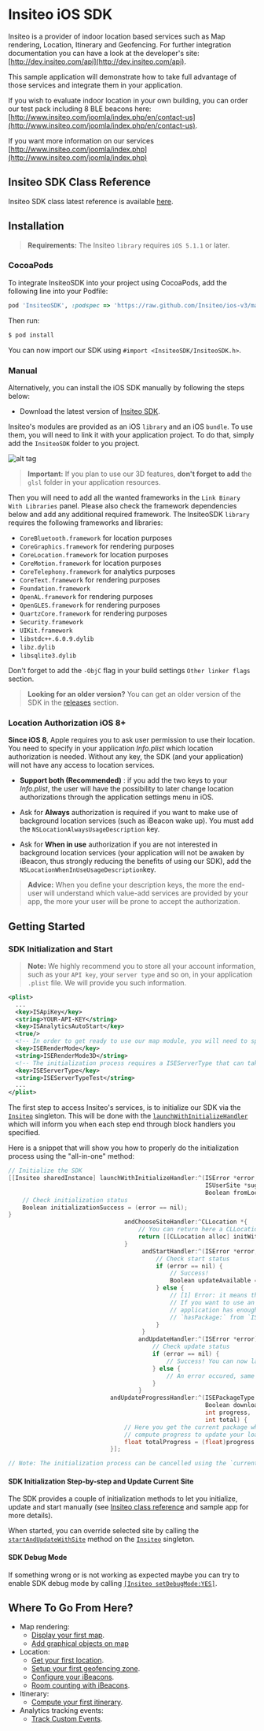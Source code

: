 # Insiteo iOS SDK

Insiteo is a provider of indoor location based services such as Map rendering, Location, Itinerary and Geofencing. For further integration documentation you can have a look at the developer's site: [http://dev.insiteo.com/api](http://dev.insiteo.com/api).

This sample application will demonstrate how to take full advantage of those services and integrate them in your application.

If you wish to evaluate indoor location in your own building, you can order our test pack including 8 BLE beacons here:
[http://www.insiteo.com/joomla/index.php/en/contact-us](http://www.insiteo.com/joomla/index.php/en/contact-us).

If you want more information on our services [http://www.insiteo.com/joomla/index.php](http://www.insiteo.com/joomla/index.php)


## Insiteo SDK Class Reference

Insiteo SDK class latest reference is available [here](http://dev.insiteo.com/api/doc/ios/3.5/index.html).


## Installation

> **Requirements:** The Insiteo `library` requires `iOS 5.1.1` or later.

### CocoaPods

To integrate InsiteoSDK into your project using CocoaPods, add the following line into your Podfile:

```ruby
pod 'InsiteoSDK', :podspec => 'https://raw.github.com/Insiteo/ios-v3/master/InsiteoSDK.podspec'
```

Then run:

```bash
$ pod install
```

You can now import our SDK using `#import <InsiteoSDK/InsiteoSDK.h>`.

### Manual

Alternatively, you can install the iOS SDK manually by following the steps below:

- Download the latest version of [Insiteo SDK](https://github.com/Insiteo/ios-v3/releases/download/3.6.2/InsiteoSDK-v3.6.2.zip).

Insiteo's modules are provided as an iOS `library` and an iOS `bundle`. To use them, you will need to link it with your application project. To do that, simply add the `InsiteoSDK` folder to you project.

![alt tag](readme/assets/ios-project-integration.png)

> **Important:** If you plan to use our 3D features, **don't forget to add** the `glsl` folder in your application resources.

Then you will need to add all the wanted frameworks in the `Link Binary With Libraries` panel. Please also check the framework dependencies below and add any additional required framework. The InsiteoSDK `library` requires the following frameworks and libraries:

- `CoreBluetooth.framework` for location purposes
- `CoreGraphics.framework` for rendering purposes
- `CoreLocation.framework` for location purposes
- `CoreMotion.framework` for location purposes
- `CoreTelephony.framework` for analytics purposes
- `CoreText.framework` for rendering purposes
- `Foundation.framework`
- `OpenAL.framework` for rendering purposes
- `OpenGLES.framework` for rendering purposes
- `QuartzCore.framework` for rendering purposes
- `Security.framework`
- `UIKit.framework`
- `libstdc++.6.0.9.dylib`
- `libz.dylib`
- `libsqlite3.dylib`

Don't forget to add the `-ObjC` flag in your build settings `Other linker flags` section.

> **Looking for an older version?** You can get an older version of the SDK in the [releases](https://github.com/Insiteo/iOS/releases) section.

### Location Authorization iOS 8+

**Since iOS 8**, Apple requires you to ask user permission to use their location. You need to specify in your application *Info.plist* which location authorization is needed. Without any key, the SDK (and your application) will not have any access to location services.

- **Support both (Recommended)** : if you add the two keys to your *Info.plist*, the user will have the possibility to later change location authorizations through the application settings menu in iOS.

- Ask for **Always** authorization is required if you want to make use of background location services (such as iBeacon wake up). You must add the `NSLocationAlwaysUsageDescription` key.

- Ask for **When in use** authorization if you are not interested in background location services (your application will not be awaken by iBeacon, thus strongly reducing the benefits of using our SDK), add the `NSLocationWhenInUseUsageDescription`key.

> **Advice:** When you define your description keys, the more the end-user will understand which value-add services are provided by your app, the more your user will be prone to accept the authorization.


## Getting Started

### SDK Initialization and Start

> **Note:** We highly recommend you to store all your account information, such as your `API key`, your `server type` and so on, in your application `.plist` file. We will provide you such information.

```xml
<plist>
  ...
  <key>ISApiKey</key>
  <string>YOUR-API-KEY</string>
  <key>ISAnalyticsAutoStart</key>
  <true/>
  <!-- In order to get ready to use our map module, you will need to specify the render mode you plan to use. You can choose between ISERenderMode2D and ISERenderMode3D. Please note that the default mode is ISERenderMode2D. -->
  <key>ISERenderMode</key>
  <string>ISERenderMode3D</string>
  <!-- The initialization process requires a ISEServerType that can take the following values: ISEServerTypeDev, ISEServerTypeTest or ISEServerTypeProd. Depending on its values the downloaded data will be stored under the appropriate folder (respectively 'dev', 'test' and 'release'). -->
  <key>ISEServerType</key>
  <string>ISEServerTypeTest</string>
  ...
</plist>
```

The first step to access Insiteo's services, is to initialize our SDK via the [`Insiteo`](http://dev.insiteo.com/api/doc/ios/3.5/Classes/Insiteo.html) singleton. This will be done with the [`launchWithInitializeHandler`](http://dev.insiteo.com/api/doc/ios/3.5/Classes/Insiteo.html#//api/name/launchWithInitializeHandler:andChooseSiteHandler:andStartHandler:andUpdateHandler:andUpdateProgressHandler:) which will inform you when each step end through block handlers you specified.

Here is a snippet that will show you how to properly do the initialization process using the "all-in-one" method:

```objective-c
// Initialize the SDK
[[Insiteo sharedInstance] launchWithInitializeHandler:^(ISError *error,
                                                        ISUserSite *suggestedSite,
                                                        Boolean fromLocalCache) {
    // Check initialization status
    Boolean initializationSuccess = (error == nil);
}
                                 andChooseSiteHandler:^CLLocation *{
                                     // You can return here a CLLocation that will determine the most suitable site to start
                                     return [[CLLocation alloc] initWithLatitude:latitude longitude:longitude];
                                 }
                                      andStartHandler:^(ISError *error, NSArray *newPackages) {
                                          // Check start status
                                          if (error == nil) {
                                              // Success!
                                              Boolean updateAvailable = ([newPackages count] > 0);
                                          } else {
                                              // [1] Error: it means that Insiteo servers could not be reached.
                                              // If you want to use an specific module, you have to check if your
                                              // application has enough data to run. This can be done using
                                              // `hasPackage:` from `ISSite` class.
                                          }
                                      }
                                     andUpdateHandler:^(ISError *error) {
                                         // Check update status
                                         if (error == nil) {
                                             // Success! You can now launch your application with all up to date data.
                                         } else {
                                             // An error occured, same as [1]
                                         }
                                     }
                             andUpdateProgressHandler:^(ISEPackageType packageType,
                                                        Boolean download,
                                                        int progress,
                                                        int total) {
                                 // Here you get the current package which is downloading or installing and you can
                                 // compute progress to update your loading view, for example.
                                 float totalProgress = (float)progress / (float)total;
                             }];

// Note: The initialization process can be cancelled using the `currentTask` property of the `Insiteo` singleton (see `ISCancelable` protocol documentation).
```

#### SDK Initialization Step-by-step and Update Current Site

The SDK provides a couple of initialization methods to let you initialize, update and start manually (see [Insiteo class reference](http://dev.insiteo.com/api/doc/ios/3.5/Classes/Insiteo.html#//api/name/initializeWithAPIKey:andLanguage:andAnalyticsAutoStart:andServerType:andServerUrl:andRenderMode:andInitializeHandler:andChooseSiteHandler:) and sample app for more details).

When started, you can override selected site by calling the [`startAndUpdateWithSite`](http://dev.insiteo.com/api/doc/ios/3.5/Classes/Insiteo.html#//api/name/startAndUpdateWithSite:andStartHandler:andUpdateHandler:andUpdateProgressHandler:) method on the [`Insiteo`](http://dev.insiteo.com/api/doc/ios/3.5/Classes/Insiteo.html) singleton.

#### SDK Debug Mode

If something wrong or is not working as expected maybe you can try to enable SDK debug mode by calling [`[Insiteo setDebugMode:YES]`](http://dev.insiteo.com/api/doc/ios/3.5/Classes/Insiteo.html#//api/name/setDebugMode:).


## Where To Go From Here?

- Map rendering:
	- [Display your first map](https://github.com/Insiteo/ios-v3/tree/master/readme/map.md).
	- [Add graphical objects on map](https://github.com/Insiteo/ios-v3/tree/master/readme/map.md#2-add-graphical-objects-on-map)
- Location:
	- [Get your first location](https://github.com/Insiteo/ios-v3/tree/master/readme/location.md).
	- [Setup your first geofencing zone](https://github.com/Insiteo/ios-v3/tree/master/readme/geofence.md).
	- [Configure your iBeacons](https://github.com/Insiteo/ios-v3/tree/master/readme/beacon.md).
	- [Room counting with iBeacons](https://github.com/Insiteo/ios-v3/tree/master/readme/room_counting.md).
- Itinerary:
	- [Compute your first itinerary](https://github.com/Insiteo/ios-v3/tree/master/readme/itinerary.md).
- Analytics tracking events:
	- [Track Custom Events](https://github.com/Insiteo/ios-v3/tree/master/readme/analytics.md).
